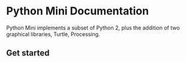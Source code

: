 # Python Mini Documentation

Python Mini implements a subset of Python 2, plus the addition of two graphical libraries, Turtle, Processing.

## Get started

